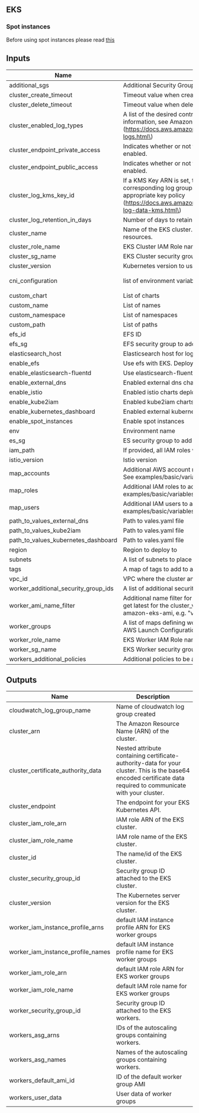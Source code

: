 ## EKS

### Spot instances
Before using spot instances please read [this](https://github.com/terraform-aws-modules/terraform-aws-eks/blob/master/docs/spot-instances.md)

<!-- BEGINNING OF PRE-COMMIT-TERRAFORM DOCS HOOK -->
## Inputs

| Name | Description | Type | Default | Required |
|------|-------------|:----:|:-----:|:-----:|
| additional\_sgs | Additional Security Groups | list(string) | `[]` | no |
| cluster\_create\_timeout | Timeout value when creating the EKS cluster. | string | `"15m"` | no |
| cluster\_delete\_timeout | Timeout value when deleting the EKS cluster. | string | `"15m"` | no |
| cluster\_enabled\_log\_types | A list of the desired control plane logging to enable. For more information, see Amazon EKS Control Plane Logging documentation \(https://docs.aws.amazon.com/eks/latest/userguide/control-plane-logs.html\) | list(string) | `[]` | no |
| cluster\_endpoint\_private\_access | Indicates whether or not the Amazon EKS private API server endpoint is enabled. | bool | `"false"` | no |
| cluster\_endpoint\_public\_access | Indicates whether or not the Amazon EKS public API server endpoint is enabled. | bool | `"true"` | no |
| cluster\_log\_kms\_key\_id | If a KMS Key ARN is set, this key will be used to encrypt the corresponding log group. Please be sure that the KMS Key has an appropriate key policy \(https://docs.aws.amazon.com/AmazonCloudWatch/latest/logs/encrypt-log-data-kms.html\) | string | `""` | no |
| cluster\_log\_retention\_in\_days | Number of days to retain log events. Default retention - 90 days. | number | `"90"` | no |
| cluster\_name | Name of the EKS cluster. Also used as a prefix in names of related resources. | string | n/a | yes |
| cluster\_role\_name | EKS Cluster IAM Role name | string | `""` | no |
| cluster\_sg\_name | EKS Cluster security group name | string | `""` | no |
| cluster\_version | Kubernetes version to use for the EKS cluster. | string | `"1.14"` | no |
| cni\_configuration | list of environment variables to pass to aws vpc cni plugin | map(string) | `{ "AWS_VPC_K8S_CNI_LOGLEVEL": "DEBUG" }` | no |
| custom\_chart | List of charts | list | `[]` | no |
| custom\_name | List of names | list | `[]` | no |
| custom\_namespace | List of namespaces | list | `[]` | no |
| custom\_path | List of paths | list | `[]` | no |
| efs\_id | EFS ID | string | `""` | no |
| efs\_sg | EFS security group to add rule to | string | `""` | no |
| elasticsearch\_host | Elasticsearch host for logs | string | `""` | no |
| enable\_efs | Use efs with EKS. Deploy chart for provisioner | bool | `"false"` | no |
| enable\_elasticsearch-fluentd | Use elasticsearch-fluentd to stream logs to Elasticsearch | bool | `"false"` | no |
| enable\_external\_dns | Enabled external dns charts deployment | bool | `"false"` | no |
| enable\_istio | Enabled istio charts deployment | bool | `"true"` | no |
| enable\_kube2iam | Enabled kube2iam charts deployment | bool | `"false"` | no |
| enable\_kubernetes\_dashboard | Enabled external kubernetes dashboard charts deployment | bool | `"false"` | no |
| enable\_spot\_instances | Enable spot instances | bool | `"false"` | no |
| env | Environment name | string | n/a | yes |
| es\_sg | ES security group to add rule to | string | `""` | no |
| iam\_path | If provided, all IAM roles will be created on this path. | string | `"/"` | no |
| istio\_version | Istio version | string | `"1.4.2"` | no |
| map\_accounts | Additional AWS account numbers to add to the aws-auth configmap. See examples/basic/variables.tf for example format. | list(string) | `[]` | no |
| map\_roles | Additional IAM roles to add to the aws-auth configmap. See examples/basic/variables.tf for example format. | object | `[]` | no |
| map\_users | Additional IAM users to add to the aws-auth configmap. See examples/basic/variables.tf for example format. | object | `[]` | no |
| path\_to\_values\_external\_dns | Path to vales.yaml file | string | `"null"` | no |
| path\_to\_values\_kube2iam | Path to vales.yaml file | string | `"null"` | no |
| path\_to\_values\_kubernetes\_dashboard | Path to vales.yaml file | string | `"null"` | no |
| region | Region to deploy to | string | n/a | yes |
| subnets | A list of subnets to place the EKS cluster and workers within. | list(string) | n/a | yes |
| tags | A map of tags to add to all resources. | map(string) | `{}` | no |
| vpc\_id | VPC where the cluster and workers will be deployed. | string | n/a | yes |
| worker\_additional\_security\_group\_ids | A list of additional security group ids to attach to worker instances | list(string) | `[]` | no |
| worker\_ami\_name\_filter | Additional name filter for AWS EKS worker AMI. Default behaviour will get latest for the cluster\_version but could be set to a release from amazon-eks-ami, e.g. "v20190220" | string | `"v*"` | no |
| worker\_groups | A list of maps defining worker group configurations to be defined using AWS Launch Configurations. | any | `[]` | no |
| worker\_role\_name | EKS Worker IAM Role name | string | `""` | no |
| worker\_sg\_name | EKS Worker security group name | string | `""` | no |
| workers\_additional\_policies | Additional policies to be added to workers | list(string) | `[]` | no |

## Outputs

| Name | Description |
|------|-------------|
| cloudwatch\_log\_group\_name | Name of cloudwatch log group created |
| cluster\_arn | The Amazon Resource Name \(ARN\) of the cluster. |
| cluster\_certificate\_authority\_data | Nested attribute containing certificate-authority-data for your cluster. This is the base64 encoded certificate data required to communicate with your cluster. |
| cluster\_endpoint | The endpoint for your EKS Kubernetes API. |
| cluster\_iam\_role\_arn | IAM role ARN of the EKS cluster. |
| cluster\_iam\_role\_name | IAM role name of the EKS cluster. |
| cluster\_id | The name/id of the EKS cluster. |
| cluster\_security\_group\_id | Security group ID attached to the EKS cluster. |
| cluster\_version | The Kubernetes server version for the EKS cluster. |
| worker\_iam\_instance\_profile\_arns | default IAM instance profile ARN for EKS worker groups |
| worker\_iam\_instance\_profile\_names | default IAM instance profile name for EKS worker groups |
| worker\_iam\_role\_arn | default IAM role ARN for EKS worker groups |
| worker\_iam\_role\_name | default IAM role name for EKS worker groups |
| worker\_security\_group\_id | Security group ID attached to the EKS workers. |
| workers\_asg\_arns | IDs of the autoscaling groups containing workers. |
| workers\_asg\_names | Names of the autoscaling groups containing workers. |
| workers\_default\_ami\_id | ID of the default worker group AMI |
| workers\_user\_data | User data of worker groups |

<!-- END OF PRE-COMMIT-TERRAFORM DOCS HOOK -->